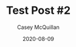 ---
title: "Test Post #2"
date: 2020-08-09
draft: true
author: "Casey McQuillan"
tags: [ "dotnet", "CSharp", "OOP" ]
description: "This is a test post that is meant to help test the structure of my content."
---